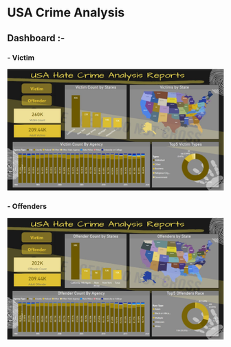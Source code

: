 # USA Crime Analysis


## Dashboard :- 

### - Victim
![Alt text](https://github.com/sahilpatni95/Data-Analytics-Bootcamp/blob/main/Coursathon%20Challenges/Crime/Victim.JPG)

### - Offenders
![Alt text](https://github.com/sahilpatni95/Data-Analytics-Bootcamp/blob/main/Coursathon%20Challenges/Crime/New%20Offenders.JPG)
